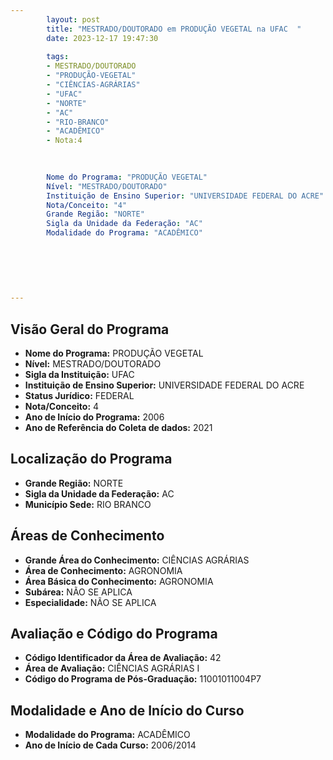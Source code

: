 ```yaml
---
        layout: post
        title: "MESTRADO/DOUTORADO em PRODUÇÃO VEGETAL na UFAC  "
        date: 2023-12-17 19:47:30
     
        tags:
        - MESTRADO/DOUTORADO
        - "PRODUÇÃO-VEGETAL"
        - "CIÊNCIAS-AGRÁRIAS"
        - "UFAC"
        - "NORTE"
        - "AC"
        - "RIO-BRANCO"
        - "ACADÊMICO"
        - Nota:4
        
        

        Nome do Programa: "PRODUÇÃO VEGETAL"
        Nível: "MESTRADO/DOUTORADO"
        Instituição de Ensino Superior: "UNIVERSIDADE FEDERAL DO ACRE"
        Nota/Conceito: "4"
        Grande Região: "NORTE"
        Sigla da Unidade da Federação: "AC"
        Modalidade do Programa: "ACADÊMICO"
        
        
        
        
        
        
---
```

## Visão Geral do Programa
- **Nome do Programa:** PRODUÇÃO VEGETAL
- **Nível:** MESTRADO/DOUTORADO
- **Sigla da Instituição:** UFAC
- **Instituição de Ensino Superior:** UNIVERSIDADE FEDERAL DO ACRE
- **Status Jurídico:** FEDERAL
- **Nota/Conceito:** 4
- **Ano de Início do Programa:** 2006
- **Ano de Referência do Coleta de dados:** 2021

## Localização do Programa
- **Grande Região:** NORTE
- **Sigla da Unidade da Federação:** AC
- **Município Sede:** RIO BRANCO

## Áreas de Conhecimento
- **Grande Área do Conhecimento:** CIÊNCIAS AGRÁRIAS
- **Área de Conhecimento:** AGRONOMIA
- **Área Básica do Conhecimento:** AGRONOMIA
- **Subárea:** NÃO SE APLICA
- **Especialidade:** NÃO SE APLICA

## Avaliação e Código do Programa
- **Código Identificador da Área de Avaliação:** 42
- **Área de Avaliação:** CIÊNCIAS AGRÁRIAS I
- **Código do Programa de Pós-Graduação:** 11001011004P7


## Modalidade e Ano de Início do Curso
- **Modalidade do Programa:** ACADÊMICO
- **Ano de Início de Cada Curso:** 2006/2014
